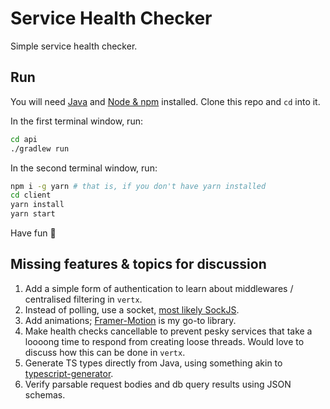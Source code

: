 # Service Health Checker

Simple service health checker.

## Run

You will need [Java](https://www.java.com/en/) and [Node & npm](https://nodejs.org/en/download/) installed. Clone this repo and `cd` into it.

In the first terminal window, run:

```bash
cd api
./gradlew run
```

In the second terminal window, run:

```bash
npm i -g yarn # that is, if you don't have yarn installed
cd client
yarn install
yarn start
```

Have fun 🎉

## Missing features & topics for discussion

1. Add a simple form of authentication to learn about middlewares / centralised filtering in `vertx`.
2. Instead of polling, use a socket, [most likely SockJS](https://vertx.io/blog/real-time-bidding-with-websockets-and-vert-x/).
3. Add animations; [Framer-Motion](https://www.framer.com/motion/) is my go-to library.
4. Make health checks cancellable to prevent pesky services that take a loooong time to respond from creating loose threads. Would love to discuss how this can be done in `vertx`.
5. Generate TS types directly from Java, using something akin to [typescript-generator](https://github.com/vojtechhabarta/typescript-generator).
6. Verify parsable request bodies and db query results using JSON schemas.
